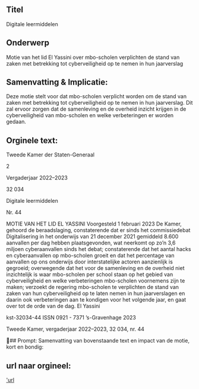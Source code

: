 ## Titel
Digitale leermiddelen
## Onderwerp
Motie van het lid El Yassini over mbo-scholen verplichten de stand van zaken met betrekking tot cyberveiligheid op te nemen in hun jaarverslag
## Samenvatting & Implicatie:

Deze motie stelt voor dat mbo-scholen verplicht worden om de stand van zaken met betrekking tot cyberveiligheid op te nemen in hun jaarverslag. Dit zal ervoor zorgen dat de samenleving en de overheid inzicht krijgen in de cyberveiligheid van mbo-scholen en welke verbeteringen er worden gedaan.
## Orginele text:


Tweede Kamer der Staten-Generaal

2

Vergaderjaar 2022–2023

32 034

Digitale leermiddelen

Nr. 44

MOTIE VAN HET LID EL YASSINI
Voorgesteld 1 februari 2023
De Kamer,
gehoord de beraadslaging,
constaterende dat er sinds het commissiedebat Digitalisering in het
onderwijs van 21 december 2021 gemiddeld 8.600 aanvallen per dag
hebben plaatsgevonden, wat neerkomt op zo’n 3,6 miljoen cyberaanvallen
sinds het debat;
constaterende dat het aantal hacks en cyberaanvallen op mbo-scholen
groeit en dat het percentage van aanvallen op ons onderwijs door
interstatelijke actoren aanzienlijk is gegroeid;
overwegende dat het voor de samenleving en de overheid niet inzichtelijk
is waar mbo-scholen per school staan op het gebied van cyberveiligheid
en welke verbeteringen mbo-scholen voornemens zijn te maken;
verzoekt de regering mbo-scholen te verplichten de stand van zaken van
hun cyberveiligheid op te laten nemen in hun jaarverslagen en daarin ook
verbeteringen aan te kondigen voor het volgende jaar,
en gaat over tot de orde van de dag.
El Yassini

kst-32034-44
ISSN 0921 - 7371
’s-Gravenhage 2023

Tweede Kamer, vergaderjaar 2022–2023, 32 034, nr. 44

## Prompt:
Samenvatting van bovenstaande text en impact van de motie, kort en bondig:

## url naar orgineel:
['url](https://gegevensmagazijn.tweedekamer.nl/OData/v4/2.0/Document(325018a7-3fa6-4c5c-a322-091688f11c3a)/resource)
